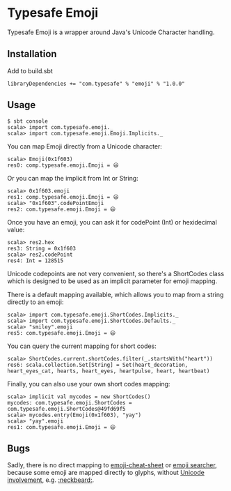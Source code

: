 # Typesafe Emoji

Typesafe Emoji is a wrapper around Java's Unicode Character handling. 

## Installation

Add to build.sbt

```
libraryDependencies += "com.typesafe" % "emoji" % "1.0.0"
```

## Usage

```
$ sbt console
scala> import com.typesafe.emoji._
scala> import com.typesafe.emoji.Emoji.Implicits._
```

You can map Emoji directly from a Unicode character:

```
scala> Emoji(0x1f603)
res0: comp.typesafe.emoji.Emoji = 😃
```

Or you can map the implicit from Int or String:

```
scala> 0x1f603.emoji
res1: comp.typesafe.emoji.Emoji = 😃
scala> "0x1f603".codePointEmoji
res2: com.typesafe.emoji.Emoji = 😃
```

Once you have an emoji, you can ask it for codePoint (Int) or hexidecimal value:

```
scala> res2.hex
res3: String = 0x1f603
scala> res2.codePoint
res4: Int = 128515
```

Unicode codepoints are not very convenient, so there's a ShortCodes class which is designed to be used as an implicit parameter for emoji mapping.

There is a default mapping available, which allows you to map from a string directly to an emoji:

```
scala> import com.typesafe.emoji.ShortCodes.Implicits._
scala> import com.typesafe.emoji.ShortCodes.Defaults._
scala> "smiley".emoji
res5: com.typesafe.emoji.Emoji = 😃
```

You can query the current mapping for short codes:

```
scala> ShortCodes.current.shortCodes.filter(_.startsWith("heart"))
res6: scala.collection.Set[String] = Set(heart_decoration, heart_eyes_cat, hearts, heart_eyes, heartpulse, heart, heartbeat)
```

Finally, you can also use your own short codes mapping:

```
scala> implicit val mycodes = new ShortCodes()
mycodes: com.typesafe.emoji.ShortCodes = com.typesafe.emoji.ShortCodes@49fd69f5
scala> mycodes.entry(Emoji(0x1f603), "yay")
scala> "yay".emoji
res1: com.typesafe.emoji.Emoji = 😃
```

## Bugs

Sadly, there is no direct mapping to [emoji-cheat-sheet](http://www.emoji-cheat-sheet.com/) or [emoji searcher](http://emoji.muan.co/), because some emoji are mapped directly to glyphs, without [Unicode involvement](http://apps.timwhitlock.info/emoji/tables/unicode), e.g. [:neckbeard:](https://signalvnoise.com/posts/3395-neckbeard).
